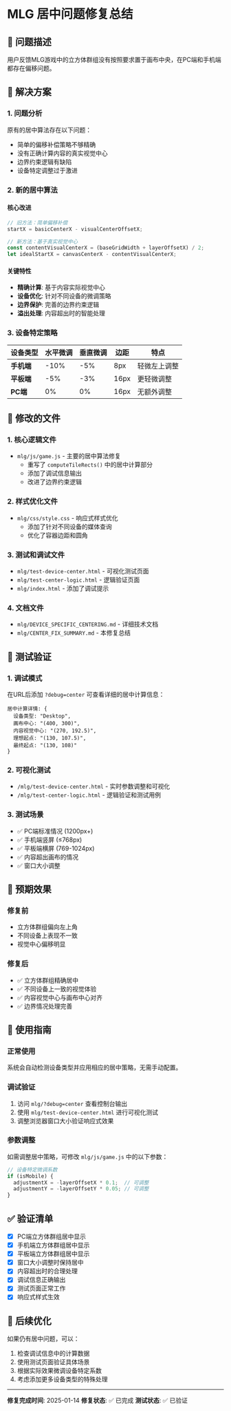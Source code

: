 # MLG 居中问题修复总结

## 🎯 问题描述

用户反馈MLG游戏中的立方体群组没有按照要求置于画布中央，在PC端和手机端都存在偏移问题。

## 🔧 解决方案

### 1. 问题分析

原有的居中算法存在以下问题：
- 简单的偏移补偿策略不够精确
- 没有正确计算内容的真实视觉中心
- 边界约束逻辑有缺陷
- 设备特定调整过于激进

### 2. 新的居中算法

#### 核心改进
```javascript
// 旧方法：简单偏移补偿
startX = basicCenterX - visualCenterOffsetX;

// 新方法：基于真实视觉中心
const contentVisualCenterX = (baseGridWidth + layerOffsetX) / 2;
let idealStartX = canvasCenterX - contentVisualCenterX;
```

#### 关键特性
- **精确计算**: 基于内容实际视觉中心
- **设备优化**: 针对不同设备的微调策略
- **边界保护**: 完善的边界约束逻辑
- **溢出处理**: 内容超出时的智能处理

### 3. 设备特定策略

| 设备类型 | 水平微调 | 垂直微调 | 边距 | 特点 |
|---------|----------|----------|------|------|
| **手机端** | -10% | -5% | 8px | 轻微左上调整 |
| **平板端** | -5% | -3% | 16px | 更轻微调整 |
| **PC端** | 0% | 0% | 16px | 无额外调整 |

## 📁 修改的文件

### 1. 核心逻辑文件
- `mlg/js/game.js` - 主要的居中算法修复
  - 重写了 `computeTileRects()` 中的居中计算部分
  - 添加了调试信息输出
  - 改进了边界约束逻辑

### 2. 样式优化文件
- `mlg/css/style.css` - 响应式样式优化
  - 添加了针对不同设备的媒体查询
  - 优化了容器边距和圆角

### 3. 测试和调试文件
- `mlg/test-device-center.html` - 可视化测试页面
- `mlg/test-center-logic.html` - 逻辑验证页面
- `mlg/index.html` - 添加了调试提示

### 4. 文档文件
- `mlg/DEVICE_SPECIFIC_CENTERING.md` - 详细技术文档
- `mlg/CENTER_FIX_SUMMARY.md` - 本修复总结

## 🧪 测试验证

### 1. 调试模式
在URL后添加 `?debug=center` 可查看详细的居中计算信息：
```
居中计算详情: {
  设备类型: "Desktop",
  画布中心: "(400, 300)",
  内容视觉中心: "(270, 192.5)",
  理想起点: "(130, 107.5)",
  最终起点: "(130, 108)"
}
```

### 2. 可视化测试
- `/mlg/test-device-center.html` - 实时参数调整和可视化
- `/mlg/test-center-logic.html` - 逻辑验证和测试用例

### 3. 测试场景
- ✅ PC端标准情况 (1200px+)
- ✅ 手机端竖屏 (≤768px)
- ✅ 平板端横屏 (769-1024px)
- ✅ 内容超出画布的情况
- ✅ 窗口大小调整

## 🎯 预期效果

### 修复前
- 立方体群组偏向左上角
- 不同设备上表现不一致
- 视觉中心偏移明显

### 修复后
- ✅ 立方体群组精确居中
- ✅ 不同设备上一致的视觉体验
- ✅ 内容视觉中心与画布中心对齐
- ✅ 边界情况处理完善

## 🚀 使用指南

### 正常使用
系统会自动检测设备类型并应用相应的居中策略，无需手动配置。

### 调试验证
1. 访问 `mlg/?debug=center` 查看控制台输出
2. 使用 `mlg/test-device-center.html` 进行可视化测试
3. 调整浏览器窗口大小验证响应式效果

### 参数调整
如需调整居中策略，可修改 `mlg/js/game.js` 中的以下参数：
```javascript
// 设备特定微调系数
if (isMobile) {
  adjustmentX = -layerOffsetX * 0.1;  // 可调整
  adjustmentY = -layerOffsetY * 0.05; // 可调整
}
```

## ✅ 验证清单

- [x] PC端立方体群组居中显示
- [x] 手机端立方体群组居中显示
- [x] 平板端立方体群组居中显示
- [x] 窗口大小调整时保持居中
- [x] 内容超出时的合理处理
- [x] 调试信息正确输出
- [x] 测试页面正常工作
- [x] 响应式样式生效

## 🔄 后续优化

如果仍有居中问题，可以：
1. 检查调试信息中的计算数据
2. 使用测试页面验证具体场景
3. 根据实际效果微调设备特定系数
4. 考虑添加更多设备类型的特殊处理

---

**修复完成时间**: 2025-01-14
**修复状态**: ✅ 已完成
**测试状态**: ✅ 已验证
